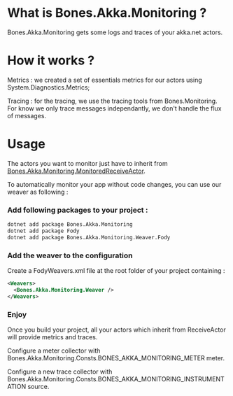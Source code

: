# What is Bones.Akka.Monitoring ?
Bones.Akka.Monitoring gets some logs and traces of your akka.net actors.

# How it works ?
Metrics : we created a set of essentials metrics for our actors using System.Diagnostics.Metrics;

Tracing : for the tracing, we use the tracing tools from Bones.Monitoring. For know we only trace messages independantly, we don't handle the flux of messages.


# Usage
The actors you want to monitor just have to inherit from [Bones.Akka.Monitoring.MonitoredReceiveActor](https://github.com/Dative-GPI/bones/blob/main/src/Bones.Akka.Monitoring/MonitoredReceiveActor.cs).

To automatically monitor your app without code changes, you can use our weaver as following : 

### Add following packages to your project :
```bash
dotnet add package Bones.Akka.Monitoring
dotnet add package Fody
dotnet add package Bones.Akka.Monitoring.Weaver.Fody
```

### Add the weaver to the configuration
Create a FodyWeavers.xml file at the root folder of your project containing :
```xml
<Weavers>
  <Bones.Akka.Monitoring.Weaver />
</Weavers>
```

### Enjoy
Once you build your project, all your actors which inherit from ReceiveActor will provide metrics and traces. 

Configure a meter collector with Bones.Akka.Monitoring.Consts.BONES_AKKA_MONITORING_METER meter.

Configure a new trace collector with Bones.Akka.Monitoring.Consts.BONES_AKKA_MONITORING_INSTRUMENTATION source.
